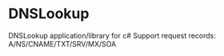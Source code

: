# DNSLookup

DNSLookup application/library for c#
Support request records: A/NS/CNAME/TXT/SRV/MX/SOA
